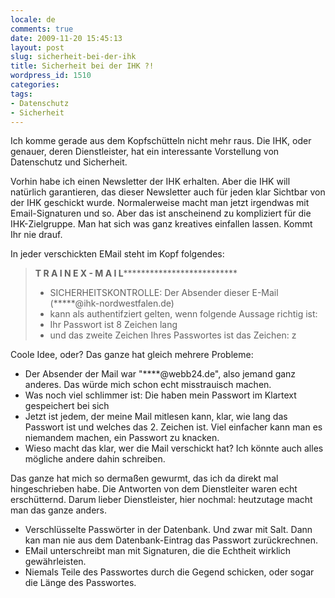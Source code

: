 ```yaml
---
locale: de
comments: true
date: 2009-11-20 15:45:13
layout: post
slug: sicherheit-bei-der-ihk
title: Sicherheit bei der IHK ?!
wordpress_id: 1510
categories:
tags:
- Datenschutz
- Sicherheit
---
```


Ich komme gerade aus dem Kopfschütteln nicht mehr raus. Die IHK, oder genauer,
deren Dienstleister, hat ein interessante Vorstellung von Datenschutz und
Sicherheit.

Vorhin habe ich einen Newsletter der IHK erhalten. Aber die IHK will natürlich
garantieren, das dieser Newsletter auch für jeden klar Sichtbar von der IHK
geschickt wurde. Normalerweise macht man jetzt irgendwas mit Email-Signaturen
und so. Aber das ist anscheinend zu kompliziert für die IHK-Zielgruppe. Man hat
sich was ganz kreatives einfallen lassen. Kommt Ihr nie drauf.

In jeder verschickten EMail steht im Kopf folgendes:

> ************T R A I N E X - M A I L**************************************    
> * SICHERHEITSKONTROLLE: Der Absender dieser E-Mail (*****@ihk-nordwestfalen.de)    
> * kann als authentifziert gelten, wenn folgende Aussage richtig ist:    
> * Ihr Passwort ist 8 Zeichen lang    
> * und das zweite Zeichen Ihres Passwortes ist das Zeichen: z    

Coole Idee, oder? Das ganze hat gleich mehrere Probleme:


  * Der Absender der Mail war "****@webb24.de", also jemand ganz anderes. Das
    würde mich schon echt misstrauisch machen.
  * Was noch viel schlimmer ist: Die haben mein Passwort im Klartext
    gespeichert bei sich
  * Jetzt ist jedem, der meine Mail mitlesen kann, klar, wie lang das Passwort
    ist und welches das 2. Zeichen ist. Viel einfacher kann man es niemandem
    machen, ein Passwort zu knacken.
  * Wieso macht das klar, wer die Mail verschickt hat? Ich könnte auch alles
    mögliche andere dahin schreiben.

Das ganze hat mich so dermaßen gewurmt, das ich da direkt mal hingeschrieben
habe. Die Antworten von dem Dienstleiter waren echt erschütternd. Darum lieber
Dienstleister, hier nochmal: heutzutage macht man das ganze anders.

  * Verschlüsselte Passwörter in der Datenbank. Und zwar mit Salt. Dann kan man
    nie aus dem Datenbank-Eintrag das Passwort zurückrechnen.
  * EMail unterschreibt man mit Signaturen, die die Echtheit wirklich
    gewährleisten.
  * Niemals Teile des Passwortes durch die Gegend schicken, oder sogar die
    Länge des Passwortes.

